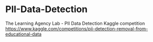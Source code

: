 # PII-Data-Detection
The Learning Agency Lab - PII Data Detection Kaggle competition
https://www.kaggle.com/competitions/pii-detection-removal-from-educational-data
